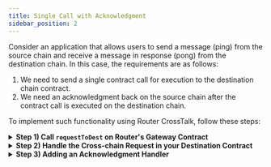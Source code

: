 ```yaml
---
title: Single Call with Acknowledgment
sidebar_position: 2
---
```


Consider an application that allows users to send a message (ping) from the source chain and receive a message in response (pong) from the destination chain. In this case, the requirements are as follows:

1. We need to send a single contract call for execution to the destination chain contract.
2. We need an acknowledgment back on the source chain after the contract call is executed on the destination chain.

To implement such functionality using Router CrossTalk, follow these steps:

<details>
<summary><b>Step 1) Call <code>requestToDest</code> on Router's Gateway Contract</b></summary>

We will initiate a cross-chain request from the source chain by calling the `requestToDest` function on Router's source chain Gateway contract.

```javascript
gatewayContract.requestToDest(
  Utils.RequestArgs(expiryTimstamp, isAtomicCalls),
  Utils.AckType.ACK_ON_BOTH,
  Utils.AckGasParams(ackGasLimit, ackGasPrice),
  Utils.DestinationChainParams(
    destGasLimit,
    destGasPrice,
    chainType,
    chainId,
    asmAddress
  ),
  Utils.ContractCalls(payloads, addresses)
);
```

While calling the **`requestToDest`** function on the Gateway contract, we need to pass the following parameters:

1. **requestArgs:**

   - **expiryTimestamp:** If you want to add a specific expiry timestamp, you can mention it against this parameter. Your request will get reverted if it is not executed before the expiryTimestamp. If you don't want any expiryTimestamp, you can use **`type(uint64).max`** as the expiryTimestamp.
   - **isAtomicCalls:** Set it to false, as there is only one call, so there is no difference in atomic or non-atomic calls.

2. **ackType:**
   1. Set this to **ACK_ON_SUCCESS** if you only want to get acknowledgment when the execution on the destination chain is successful.
   2. Set this to **ACK_ON_ERROR** if you only want to get acknowledgment when the execution on the destination chain failed.
   3. Set this to **ACK_ON_BOTH** if you want to get acknowledgment in both the cases (success and failure).
3. **ackGasParams:**

   1. **ackGasLimit:** Gas limit for execution of the function **`handleCrossTalkAck`** on the source chain.
   2. **ackGasPrice:** Gas price with which you want to execute the aforementioned function on the source chain.

4. **destinationChainParams:** We need to pass the destination chain gas limit, gas price, chain type, the chain ID and the address of ASM here. Read more about ASM [here](../../understanding-crosstalk/additionalSecurityModule.md)

5. **contractCalls:** Encode the payload and the destination contract address in byte arrays and pass them in this function. The payload consists of the ABI-encoded data you want to send to the other chain. The destinationContractAddress is the address of the recipient contract on the destination chain that will handle the cross-chain request. It can be created in the following way:

   ```javascript
   bytes[] memory addresses = new bytes[](1);
   addresses[0] = toBytes(destinationContractAddress);

   bytes[] memory payloads = new bytes[](1);
   payloads[0] = payload;
   ```

   The **`toBytes`** function can be found [here](../../understanding-crosstalk/evm_guides/requestToDest.md#5-contractcalls)

</details>

<details>
<summary><b>Step 2) Handle the Cross-chain Request in your Destination Contract</b></summary>

Once the cross-chain request is received on the destination chain, we need a mechanism to handle it. That's where **`handleRequestFromSource`** function comes into play. Router's Gateway contract on the destination chain will pass the payload along with the source chain details to the destination chain contract by calling this function.

```javascript
function handleRequestFromSource(
	  bytes memory srcContractAddress,
	  bytes memory payload,
	  string memory srcChainId,
	  uint64 srcChainType
) external returns (bytes memory)
```

You can handle the payload in any way you want to complete your cross-chain functionality.

</details>

<details>
<summary><b>Step 3) Adding an Acknowledgment Handler</b></summary>

Since we are anticipating an acknowledgment on the source chain, we need to implement an acknowledgment handler function. This will be contain the logic to handle the acknowledgement, i.e., what you want to do on the source chain post the execution of the request on the destination chain. The documentation for this function can be found [here](../understanding-crosstalk/handleCrossTalkAck).

```javascript
function handleCrossTalkAck(
  uint64 eventIdentifier,
  bool[] memory execFlags,
  bytes[] memory execData
) external
```

</details>
